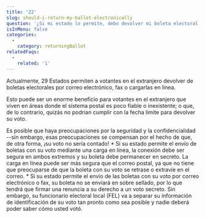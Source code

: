 ```yaml
---
title: '22'
slug: should-i-return-my-ballot-electronically
question: '¿Si mi estado lo permite, debo devolver mi boleta electoral por medios electrónicos?'
isInMenu: false
categories:
  - 
    category: returningBallot
relatedFaqs:
  - 
    related: '1'
---
```

Actualmente, 29 Estados permiten a votantes en el extranjero devolver de boletas electorales por correo electrónico, fax o cargarlas en línea.

Esto puede ser un enorme beneficio para votantes en el extranjero que viven en áreas donde el sistema postal es poco fiable o inexistente; o que, de lo contrario, quizás no podrían cumplir con la fecha límite para devolver su voto.

Es posible que haya preocupaciones por la seguridad y la confidencialidad --sin embargo, esas preocupaciones se compensan por el hecho de que, de otra forma, ¡su voto no sería contado! * Si su estado permite el envío de boletas con su voto mediante una carga en línea, la conexión debe ser segura en ambos extremos y su boleta debe permanecer en secreto. La carga en línea puede ser más segura que el correo postal, ya que no tiene que preocuparse de que la boleta con su voto se retrase o extravíe en el correo. * Si su estado permite el envío de las boletas con su voto por correo electrónico o fax, su boleta no se enviará en sobre sellado, por lo que tendrá que firmar una renuncia a su derecho a un voto secreto. Sin embargo, su funcionario electoral local (FEL) va a separar su información de identificación de su voto tan pronto como sea posible y nadie deberá poder saber cómo usted votó.